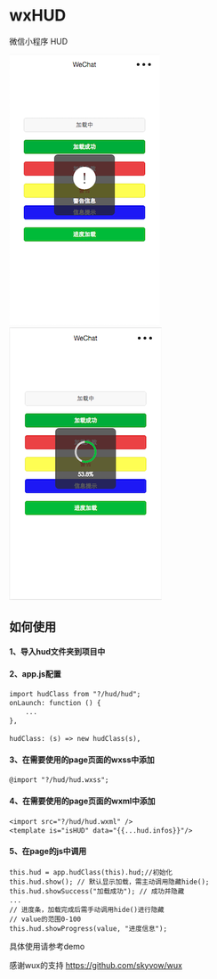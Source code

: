 # wxHUD
微信小程序 HUD

![](./images/image1.png)
![](./images/image2.png)

## 如何使用

#### 1、导入hud文件夹到项目中

#### 2、app.js配置

	import hudClass from "?/hud/hud";
	onLaunch: function () {
		...
  	},
	
	hudClass: (s) => new hudClass(s),
	
#### 3、在需要使用的page页面的wxss中添加 

	@import "?/hud/hud.wxss";
	
#### 4、在需要使用的page页面的wxml中添加

	<import src="?/hud/hud.wxml" />
	<template is="isHUD" data="{{...hud.infos}}"/>
	
#### 5、在page的js中调用

	this.hud = app.hudClass(this).hud;//初始化
	this.hud.show(); // 默认显示加载，需主动调用隐藏hide();
	this.hud.showSuccess("加载成功"); // 成功并隐藏
	...
	// 进度条，加载完成后需手动调用hide()进行隐藏
	// value的范围0-100
	this.hud.showProgress(value, "进度信息"); 
	
具体使用请参考demo

感谢wux的支持 https://github.com/skyvow/wux